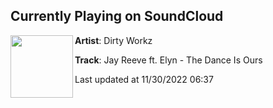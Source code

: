## Currently Playing on SoundCloud

[<img align="left" width="100" src="https://i1.sndcdn.com/artworks-fOCi8GBAy9cRCo09-Jjbw1A-t500x500.jpg">](https://soundcloud.com/dirtyworkzofficial/jay-reeve-ft-elyn-the-dance-is-ours)

**Artist**: Dirty Workz 

**Track**: Jay Reeve ft. Elyn - The Dance Is Ours

Last updated at 11/30/2022 06:37
